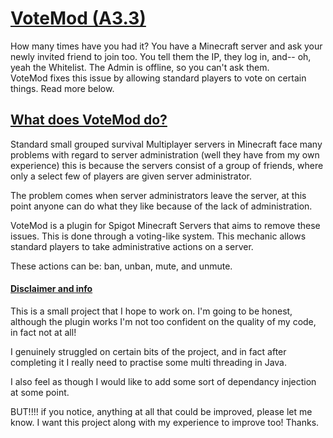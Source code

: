 # <u> VoteMod (A3.3)</u>
How many times have you had it? You have a Minecraft server and ask your newly 
invited friend to join too. You tell them the IP, they log in, and-- oh, yeah the Whitelist.
The Admin is offline, so you can't ask them.  
VoteMod fixes this issue by allowing standard players to vote on certain things. Read more
below.

## <u> What does VoteMod do? </u>
Standard small grouped survival Multiplayer servers in Minecraft face many problems
with regard to server administration (well they have from my own experience) this is because
the servers consist of a group of friends, where only a select few of players are given 
server administrator.

The problem comes when server administrators leave the server, at this point anyone can do
what they like because of the lack of administration.


VoteMod is a plugin for Spigot Minecraft Servers that aims to remove these issues. This is
done through a voting-like system. This mechanic allows standard players to take
administrative actions on a server.

These actions can be: ban, unban, mute, and unmute. 

#### <u>Disclaimer and info</u>
This is a small project that I hope to work on. I'm going to be honest, although the plugin
works I'm not too confident on the quality of my code, in fact not at all!

I genuinely struggled on certain bits of the project, and in fact after completing it
I really need to practise some multi threading in Java.

I also feel as though I would like to add some sort of dependancy
injection at some point.

BUT!!!! if you notice, anything at all that could be improved, please let me know.
I want this project along with my experience to improve too! Thanks.
